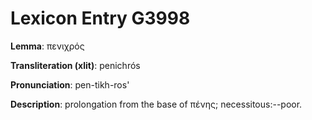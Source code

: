 # Lexicon Entry G3998

**Lemma**: πενιχρός

**Transliteration (xlit)**: penichrós

**Pronunciation**: pen-tikh-ros'

**Description**:
prolongation from the base of πένης; necessitous:--poor.
